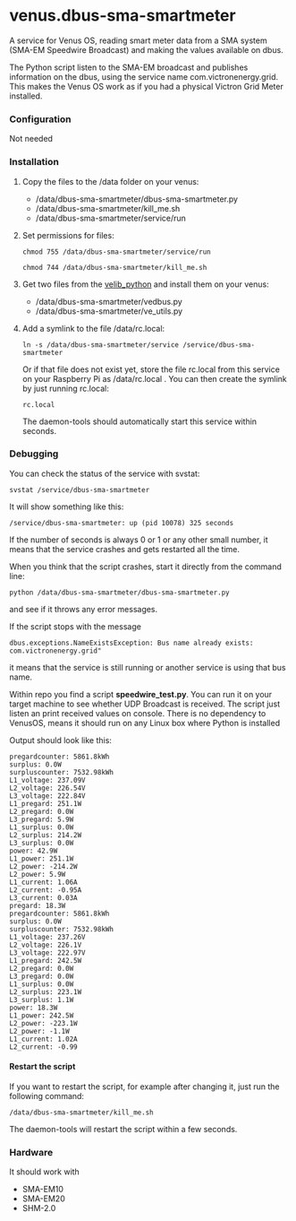 # venus.dbus-sma-smartmeter
A service for Venus OS, reading smart meter data from a SMA system (SMA-EM Speedwire Broadcast) and making the values available on dbus.

The Python script listen to the SMA-EM broadcast and publishes information on the dbus, using the service name com.victronenergy.grid. This makes the Venus OS work as if you had a physical Victron Grid Meter installed.

### Configuration

Not needed

### Installation

1. Copy the files to the /data folder on your venus:

   - /data/dbus-sma-smartmeter/dbus-sma-smartmeter.py
   - /data/dbus-sma-smartmeter/kill_me.sh
   - /data/dbus-sma-smartmeter/service/run

2. Set permissions for files:

   `chmod 755 /data/dbus-sma-smartmeter/service/run`

   `chmod 744 /data/dbus-sma-smartmeter/kill_me.sh`

3. Get two files from the [velib_python](https://github.com/victronenergy/velib_python) and install them on your venus:

   - /data/dbus-sma-smartmeter/vedbus.py
   - /data/dbus-sma-smartmeter/ve_utils.py

4. Add a symlink to the file /data/rc.local:

   `ln -s /data/dbus-sma-smartmeter/service /service/dbus-sma-smartmeter`

   Or if that file does not exist yet, store the file rc.local from this service on your Raspberry Pi as /data/rc.local .
   You can then create the symlink by just running rc.local:
  
   `rc.local`

   The daemon-tools should automatically start this service within seconds.

### Debugging

You can check the status of the service with svstat:

`svstat /service/dbus-sma-smartmeter`

It will show something like this:

`/service/dbus-sma-smartmeter: up (pid 10078) 325 seconds`

If the number of seconds is always 0 or 1 or any other small number, it means that the service crashes and gets restarted all the time.

When you think that the script crashes, start it directly from the command line:

`python /data/dbus-sma-smartmeter/dbus-sma-smartmeter.py`

and see if it throws any error messages.

If the script stops with the message

`dbus.exceptions.NameExistsException: Bus name already exists: com.victronenergy.grid"`

it means that the service is still running or another service is using that bus name.

Within repo you find a script **speedwire_test.py**. You can run it on your target machine to see whether UDP Broadcast is received. The script just listen an print received values on console. There is no dependency to VenusOS, means it should run on any Linux box where Python is installed

Output should look like this:
```pregard: 42.9W
pregardcounter: 5861.8kWh
surplus: 0.0W
surpluscounter: 7532.98kWh
L1_voltage: 237.09V
L2_voltage: 226.54V
L3_voltage: 222.84V
L1_pregard: 251.1W
L2_pregard: 0.0W
L3_pregard: 5.9W
L1_surplus: 0.0W
L2_surplus: 214.2W
L3_surplus: 0.0W
power: 42.9W
L1_power: 251.1W
L2_power: -214.2W
L2_power: 5.9W
L1_current: 1.06A
L2_current: -0.95A
L3_current: 0.03A
pregard: 18.3W
pregardcounter: 5861.8kWh
surplus: 0.0W
surpluscounter: 7532.98kWh
L1_voltage: 237.26V
L2_voltage: 226.1V
L3_voltage: 222.97V
L1_pregard: 242.5W
L2_pregard: 0.0W
L3_pregard: 0.0W
L1_surplus: 0.0W
L2_surplus: 223.1W
L3_surplus: 1.1W
power: 18.3W
L1_power: 242.5W
L2_power: -223.1W
L2_power: -1.1W
L1_current: 1.02A
L2_current: -0.99
```

#### Restart the script

If you want to restart the script, for example after changing it, just run the following command:

`/data/dbus-sma-smartmeter/kill_me.sh`

The daemon-tools will restart the script within a few seconds.

### Hardware

It should work with
- SMA-EM10
- SMA-EM20
- SHM-2.0
